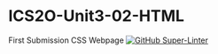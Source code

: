 # ICS2O-Unit3-02-HTML
First Submission CSS Webpage 
[![GitHub Super-Linter](https://github.com/Charlie-Dumpit-Jr/ICS2O-Unit3-02-HTML/workflows/Lint%20Code%20Base/badge.svg)](https://github.com/marketplace/actions/super-linter)
